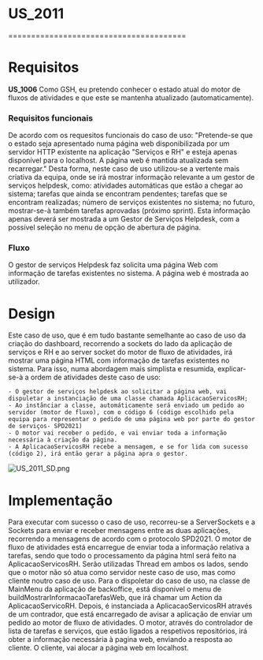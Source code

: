 # US_2011
=======================================
# Requisitos

**US_1006** Como GSH, eu pretendo conhecer o estado atual do motor de fluxos de atividades e que este se mantenha atualizado (automaticamente).

### Requisitos funcionais

De acordo com os requesitos funcionais do caso de uso: "Pretende-se que o estado seja apresentado numa página web disponibilizada por um servidor HTTP existente na aplicação "Serviços e RH" e esteja apenas disponível para o localhost. A página web é mantida atualizada sem recarregar." Desta forma, neste caso de uso utilizou-se a vertente mais criativa da equipa, onde se irá mostrar informação relevante a um gestor de serviços helpdesk, como: atividades automáticas que estão a chegar ao sistema; tarefas que ainda se encontram pendentes; tarefas que se encontram realizadas; número de serviços existentes no sistema; no futuro, mostrar-se-à também tarefas aprovadas (próximo sprint). Esta informação apenas deverá ser mostrada a um Gestor de Serviços Helpdesk, com a possível seleção no menu de opção de abertura de página.

### Fluxo
O gestor de serviços Helpdesk faz solicita uma página Web com informação de tarefas existentes no sistema. A página web é mostrada ao utilizador.

# Design

Este caso de uso, que é em tudo bastante semelhante ao caso de uso da criação do dashboard, recorrendo a sockets do lado da aplicação de serviços e RH e ao server socket do motor de fluxo de atividades, irá mostrar uma página HTML com informação de tarefas existentes no sistema. Para isso, numa abordagem mais simplista e resumida, explicar-se-à a ordem de atividades deste caso de uso:

    - O gestor de serviços helpdesk ao solicitar a página web, vai dispuletar a instanciação de uma classe chamada AplicacaoServicosRH;
    - Ao instânciar a classe, automáticamente será enviado um pedido ao servidor (motor de fluxo), com o código 6 (código escolhido pela equipa para representar o pedido de uma página web por parte do gestor de serviços- SPD2021)
    - O motor vai receber o pedido, e vai enviar toda a informação necessária à criação da página. 
    - A AplicacaoServicosRH recebe a mensagem, e se for lida com sucesso (código 2), irá então gerar a página apra o gestor.

![US_2011_SD.png](US_2011_SD.png)

# Implementação

Para executar com sucesso o caso de uso, recorreu-se a ServerSockets e a Sockets para enviar e receber mensagens entre as duas aplicações, recorrendo a mensagens de acordo com o protocolo SPD2021. O motor de fluxo de atividades está encarregue de enviar toda a informação relativa a tarefas, sendo que todo o processamento da página html será feito na AplicacaoServicosRH. Serão utilizadas Thread em ambos os lados, sendo que o motor não só atua como servidor neste caso de uso, mas como cliente noutro caso de uso.
Para o dispoletar do caso de uso, na classe de MainMenu da aplicação de backoffice, está disponível o menu de buildMostrarInformacaoTarefasWeb, que irá chamar um Action da AplicacaoServicoRH. Depois, é instanciada a AplicacaoServicosRH através de um contrador, que está encarregado de avisar a aplicação de enviar um pedido ao motor de fluxo de atividades. O motor, através do controlador de lista de tarefas e serviços, que estão ligados a respetivos repositórios, irá obter a informação necessária à pagina web, enviando a resposta ao cliente. O cliente, vai alocar a página web em localhost.
  